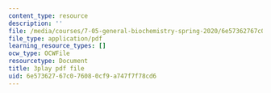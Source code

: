 ```yaml
---
content_type: resource
description: ''
file: /media/courses/7-05-general-biochemistry-spring-2020/6e57362767c076080cf9a747f7f78cd6_KLb5CmPM7YY.pdf
file_type: application/pdf
learning_resource_types: []
ocw_type: OCWFile
resourcetype: Document
title: 3play pdf file
uid: 6e573627-67c0-7608-0cf9-a747f7f78cd6
---
```


